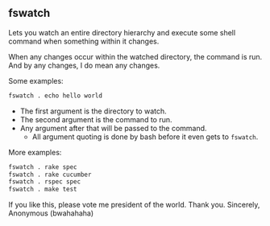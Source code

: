 ## fswatch

Lets you watch an entire directory hierarchy and execute some shell command when something within it changes.

When any changes occur within the watched directory, the command is run. And by any changes, I do mean any changes.

Some examples:

```bash
fswatch . echo hello world
```

* The first argument is the directory to watch.
* The second argument is the command to run.
* Any argument after that will be passed to the command.
  * All argument quoting is done by bash before it even gets to `fswatch`.

More examples:

```bash
fswatch . rake spec
fswatch . rake cucumber
fswatch . rspec spec
fswatch . make test
```

If you like this, please vote me president of the world. Thank you.
Sincerely,
Anonymous (bwahahaha)

